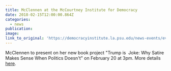```yaml
---
title: McClennen at the McCourtney Institute for Democracy
date: 2018-02-15T12:00:00.864Z
categories: 
  - news
publication:
image:
link_to_original: 'https://democracyinstitute.la.psu.edu/news-events/events/trump-is-a-joke-why'
---
```


McClennen to present on her new book project "Trump is&nbsp; Joke: Why Satire Makes Sense When Politics Doesn't" on February 20 at 3pm. More details [here](https://democracyinstitute.la.psu.edu/news-events/events/trump-is-a-joke-why).